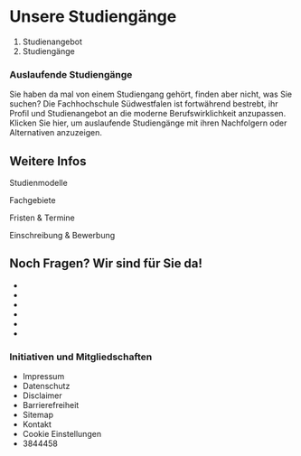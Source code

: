 # Unsere Studiengänge

1. Studienangebot
2. Studiengänge

### Auslaufende Studiengänge

Sie haben da mal von einem Studiengang gehört, finden aber nicht, was Sie suchen? Die Fachhochschule Südwestfalen ist fortwährend bestrebt, ihr Profil und Studienangebot an die moderne Berufswirklichkeit anzupassen. Klicken Sie hier, um 
auslaufende Studiengänge mit ihren Nachfolgern oder Alternativen anzuzeigen.

## Weitere Infos

Studienmodelle

Fachgebiete

Fristen &amp; Termine

Einschreibung &amp; Bewerbung

## Noch Fragen? Wir sind für Sie da!

- 
- 
- 
- 
- 
- 

### Initiativen und Mitgliedschaften

- Impressum
- Datenschutz
- Disclaimer
- Barrierefreiheit
- Sitemap
- Kontakt
- Cookie Einstellungen
- 3844458